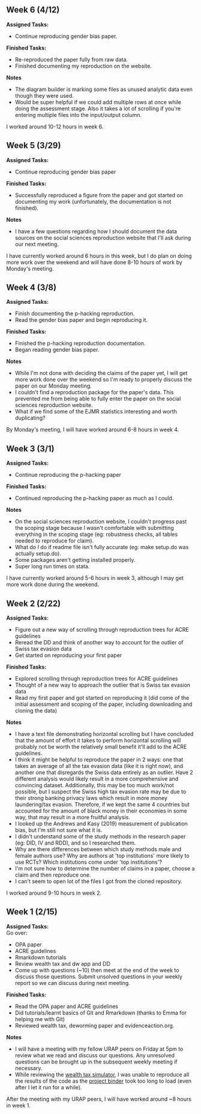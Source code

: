## Week 6 (4/12)
**Assigned Tasks:**
- Continue reproducing gender bias paper.

**Finished Tasks:**
- Re-reproduced the paper fully from raw data.
- Finished documenting my reproduction on the website.

**Notes**
- The diagram builder is marking some files as unused analytic data even though they were used.
- Would be super helpful if we could add multiple rows at once while doing the assessment stage. Also it takes a lot of scrolling if you're entering multiple files into the input/output column.

I worked around 10-12 hours in week 6.

## Week 5 (3/29)
**Assigned Tasks:**
- Continue reproducing gender bias paper

**Finished Tasks:** 
- Successfully reproduced a figure from the paper and got started on documenting my work (unfortunately, the documentation is not finished).

**Notes**
- I have a few questions regarding how I should document the data sources on the social sciences reproduction website that I'll ask during our next meeting.

I have currently worked around 6 hours in this week, but I do plan on doing more work over the weekend and will have done 8-10 hours of work by Monday's meeting.

## Week 4 (3/8)
**Assigned Tasks:**
 - Finish documenting the p-hacking reproduction.
 - Read the gender bias paper and begin reproducing it.

 **Finished Tasks:**
 - Finished the p-hacking reproduction documentation.
 - Began reading gender bias paper.

 **Notes**
 - While I'm not done with deciding the claims of the paper yet, I will get more work done over the weekend so I'm ready to properly discuss the paper on our Monday meeting.
 - I couldn't find a reproduction package for the paper's data. This prevented me from being able to fully enter the paper on the social sciences reproduction website.
 - What if we find some of the EJMR statistics interesting and worth duplicating?

 By Monday's meeting, I will have worked around 6-8 hours in week 4.

## Week 3 (3/1)
**Assigned Tasks:** 
- Continue reproducing the p-hacking paper

**Finished Tasks:**
- Continued reproducing the p-hacking paper as much as I could.

**Notes**
- On the social sciences reproduction website, I couldn't progress past the scoping stage because I wasn't comfortable with submitting everything in the scoping stage (eg: robustness checks, all tables needed to reproduce for claim).
- What do I do if readme file isn't fully accurate (eg: make setup.do was actually setup.do).
- Some packages aren't getting installed properly.
- Super long run times on stata.

I have currently worked around 5-6 hours in week 3, although I may get more work done during the weekend.

## Week 2 (2/22)
**Assigned Tasks:**  
- Figure out a new way of scrolling through reproduction trees for ACRE guidelines
- Reread the DD and think of another way to account for the outlier of Swiss tax evasion data
- Get started on reproducing your first paper

**Finished Tasks:**
- Explored scrolling through reproduction trees for ACRE guidelines
- Thought of a new way to approach the outlier that is Swiss tax evasion data
- Read my first paper and got started on reproducing it (did come of the initial assessment and scoping of the paper, including downloading and cloning the data)

**Notes**
- I have a text file demonstrating horizontal scrolling but I have concluded that the amount of effort it takes to perform horizontal scrolling will probably not be worth the relatively small benefit it'll add to the ACRE guidelines.
- I think it might be helpful to reproduce the paper in 2 ways: one that takes an average of all the tax evasion data (like it is right now), and another one that disregards the Swiss data entirely as an outlier. Have 2 different analysis would likely result in a more comprehensive and convincing dataset. Additionally, this may be too much work/not possible, but I suspect the Swiss high tax evasion rate may be due to their strong banking privacy laws which result in more money laundering/tax evasion. Therefore, if we kept the same 4 countries but accounted for the amount of black money in their economies in some way, that may result in a more fruitful analysis.
- I looked up the Andrews and Kasy (2019) measurement of publication bias, but I'm still not sure what it is.
- I didn't understand some of the study methods in the research paper (eg: DID, IV and RDD), and so I researched them.
- Why are there differences between which study methods male and female authors use? Why are authors at 'top institutions' more likely to use RCTs? Which institutions come under 'top institutions'?
- I'm not sure how to determine the number of claims in a paper, choose a claim and then reproduce one.
- I can't seem to open lot of the files I got from the cloned repository.

I worked around 9-10 hours in week 2.

## Week 1 (2/15)
**Assigned Tasks:**  
Go over:
- OPA paper
- ACRE guidelines
- Rmarkdown tutorials
- Review wealth tax and dw app and DD
- Come up with questions (~10) then meet at the end of the week to discuss those questions. Submit unsolved questions in your weekly report so we can discuss during next meeting.

**Finished Tasks:**
- Read the OPA paper and ACRE guidelines
- Did tutorials/learnt basics of Git and Rmarkdown (thanks to Emma for helping me with Git)
- Reviewed wealth tax, deworming paper and evidenceaction.org.

**Notes**
- I will have a meeting with my fellow URAP peers on Friday at 5pm to review what we read and discuss our questions. Any unresolved questions can be brought up in the subsequent weekly meeting if necessary.
- While reviewing the [wealth tax simulator](http://wealthtaxsimulator.org/analysis/#7_-_visualization), I was unable to reproduce all the results of the code as the [project binder](https://mybinder.org/v2/gh/fhoces/opa-wealthtax/master?urlpath=rstudio) took too long to load (even after I let it run for a while).

After the meeting with my URAP peers, I will have worked around ~8 hours in week 1.
